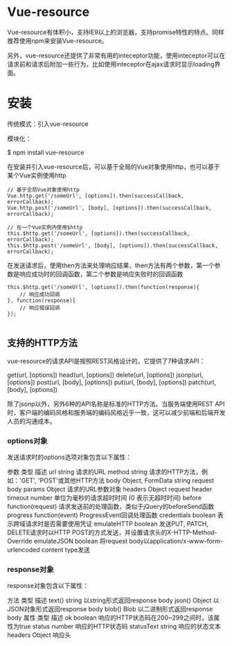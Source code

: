 
# Vue-resource

Vue-resource有体积小，支持IE9以上的浏览器，支持promise特性的特点。同样推荐使用npm来安装Vue-resource。 

另外，vue-resource还提供了非常有用的inteceptor功能，使用inteceptor可以在请求前和请求后附加一些行为，比如使用inteceptor在ajax请求时显示loading界面。




# 安装

传统模式：引入vue-resource
<script src="js/vue.js"></script>
<script src="js/vue-resource.js"></script>

模块化：

$ npm install vue-resource 

在安装并引入vue-resource后，可以基于全局的Vue对象使用http，也可以基于某个Vue实例使用http


```
// 基于全局Vue对象使用http
Vue.http.get('/someUrl', [options]).then(successCallback, errorCallback);
Vue.http.post('/someUrl', [body], [options]).then(successCallback, errorCallback);

// 在一个Vue实例内使用$http
this.$http.get('/someUrl', [options]).then(successCallback, errorCallback);
this.$http.post('/someUrl', [body], [options]).then(successCallback, errorCallback);

```

在发送请求后，使用then方法来处理响应结果，then方法有两个参数，第一个参数是响应成功时的回调函数，第二个参数是响应失败时的回调函数

```
this.$http.get('/someUrl', [options]).then(function(response){
    // 响应成功回调
}, function(response){
    // 响应错误回调
});


```

## 支持的HTTP方法
vue-resource的请求API是按照REST风格设计的，它提供了7种请求API：

get(url, [options])
head(url, [options])
delete(url, [options])
jsonp(url, [options])
post(url, [body], [options])
put(url, [body], [options])
patch(url, [body], [options])

除了jsonp以外，另外6种的API名称是标准的HTTP方法。当服务端使用REST API时，客户端的编码风格和服务端的编码风格近乎一致，这可以减少前端和后端开发人员的沟通成本。


### options对象
发送请求时的options选项对象包含以下属性：

参数	类型	描述
url	string	请求的URL
method	string	请求的HTTP方法，例如：'GET', 'POST'或其他HTTP方法
body	Object, FormData string	request body
params	Object	请求的URL参数对象
headers	Object	request header
timeout	number	单位为毫秒的请求超时时间 (0 表示无超时时间)
before	function(request)	请求发送前的处理函数，类似于jQuery的beforeSend函数
progress	function(event)	ProgressEvent回调处理函数
credentials	boolean	表示跨域请求时是否需要使用凭证
emulateHTTP	boolean	发送PUT, PATCH, DELETE请求时以HTTP POST的方式发送，并设置请求头的X-HTTP-Method-Override
emulateJSON	boolean	将request body以application/x-www-form-urlencoded content type发送


### response对象
response对象包含以下属性：

方法	类型	描述
text()	string	以string形式返回response body
json()	Object	以JSON对象形式返回response body
blob()	Blob	以二进制形式返回response body
属性	类型	描述
ok	boolean	响应的HTTP状态码在200~299之间时，该属性为true
status	number	响应的HTTP状态码
statusText	string	响应的状态文本
headers	Object	响应头
